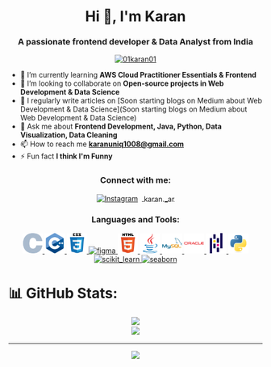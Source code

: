 <h1 align="center">Hi 👋, I'm Karan</h1>
<h3 align="center">A passionate frontend developer & Data Analyst from India</h3>

<p align="center"> <a href="https://github.com/ryo-ma/github-profile-trophy"><img src="https://encrypted-tbn0.gstatic.com/images?q=tbn:ANd9GcTd8q5-5_in4OcEPJON5t32Fh4RkzYWOwzWdA&s" alt="01karan01" width="200"/></a> </p>

- 🌱 I’m currently learning **AWS Cloud Practitioner Essentials & Frontend**
- 👯 I’m looking to collaborate on **Open-source projects in Web Development & Data Science**
- 📝 I regularly write articles on [Soon starting blogs on Medium about Web Development & Data Science](Soon starting blogs on Medium about Web Development & Data Science)
- 💬 Ask me about **Frontend Development, Java, Python, Data Visualization, Data Cleaning**
- 📫 How to reach me **karanuniq1008@gmail.com**
- ⚡ Fun fact **I think I'm Funny**

<h3 align="center">Connect with me:</h3>
<p align="center">
  <a href="https://www.instagram.com/karan._ar/" target="_blank">
    <img src="https://raw.githubusercontent.com/rahuldkjain/github-profile-readme-generator/master/src/images/icons/Social/instagram.svg"
         alt="Instagram" width="28" height="28"
         style="vertical-align:middle; margin-right:8px;" />
    <span style="vertical-align:middle;">karan._ar</span>
  </a>
</p>

<h3 align="center">Languages and Tools:</h3>
<p align="center"> <a href="https://www.cprogramming.com/" target="_blank" rel="noreferrer"> <img src="https://raw.githubusercontent.com/devicons/devicon/master/icons/c/c-original.svg" alt="c" width="40" height="40"/> </a> <a href="https://www.w3schools.com/cpp/" target="_blank" rel="noreferrer"> <img src="https://raw.githubusercontent.com/devicons/devicon/master/icons/cplusplus/cplusplus-original.svg" alt="cplusplus" width="40" height="40"/> </a> <a href="https://www.w3schools.com/css/" target="_blank" rel="noreferrer"> <img src="https://raw.githubusercontent.com/devicons/devicon/master/icons/css3/css3-original-wordmark.svg" alt="css3" width="40" height="40"/> </a> <a href="https://www.figma.com/" target="_blank" rel="noreferrer"> <img src="https://www.vectorlogo.zone/logos/figma/figma-icon.svg" alt="figma" width="40" height="40"/> </a> <a href="https://www.w3.org/html/" target="_blank" rel="noreferrer"> <img src="https://raw.githubusercontent.com/devicons/devicon/master/icons/html5/html5-original-wordmark.svg" alt="html5" width="40" height="40"/> </a> <a href="https://www.java.com" target="_blank" rel="noreferrer"> <img src="https://raw.githubusercontent.com/devicons/devicon/master/icons/java/java-original.svg" alt="java" width="40" height="40"/> </a> <a href="https://www.mysql.com/" target="_blank" rel="noreferrer"> <img src="https://raw.githubusercontent.com/devicons/devicon/master/icons/mysql/mysql-original-wordmark.svg" alt="mysql" width="40" height="40"/> </a> <a href="https://www.oracle.com/" target="_blank" rel="noreferrer"> <img src="https://raw.githubusercontent.com/devicons/devicon/master/icons/oracle/oracle-original.svg" alt="oracle" width="40" height="40"/> </a> <a href="https://pandas.pydata.org/" target="_blank" rel="noreferrer"> <img src="https://raw.githubusercontent.com/devicons/devicon/2ae2a900d2f041da66e950e4d48052658d850630/icons/pandas/pandas-original.svg" alt="pandas" width="40" height="40"/> </a> <a href="https://www.python.org" target="_blank" rel="noreferrer"> <img src="https://raw.githubusercontent.com/devicons/devicon/master/icons/python/python-original.svg" alt="python" width="40" height="40"/> </a> <a href="https://scikit-learn.org/" target="_blank" rel="noreferrer"> <img src="https://upload.wikimedia.org/wikipedia/commons/0/05/Scikit_learn_logo_small.svg" alt="scikit_learn" width="40" height="40"/> </a> <a href="https://seaborn.pydata.org/" target="_blank" rel="noreferrer"> <img src="https://seaborn.pydata.org/_images/logo-mark-lightbg.svg" alt="seaborn" width="40" height="40"/> </a> </p>

# 📊 GitHub Stats:

<div align="center">

  <img src="https://github-readme-stats.vercel.app/api?username=01Karan01&theme=dark&hide_border=false&include_all_commits=false&count_private=false" height="180"/>

</div>

<div align="center">
  <img src="https://github-readme-stats.vercel.app/api/top-langs/?username=01Karan01&theme=dark&hide_border=false&include_all_commits=false&count_private=false&layout=compact" height="180"/>
</div>

---

<div align="center">
  
  [![](https://visitcount.itsvg.in/api?id=01Karan01&icon=0&color=0)](https://visitcount.itsvg.in)

</div>

<!-- Proudly created with GPRM ( https://gprm.itsvg.in ) -->
